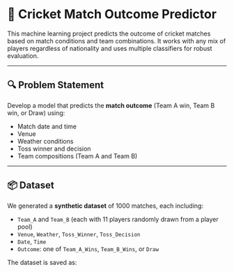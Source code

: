 # 🏏 Cricket Match Outcome Predictor

This machine learning project predicts the outcome of cricket matches based on match conditions and team combinations. It works with any mix of players regardless of nationality and uses multiple classifiers for robust evaluation.

---

## 🔍 Problem Statement

Develop a model that predicts the **match outcome** (Team A win, Team B win, or Draw) using:

- Match date and time
- Venue
- Weather conditions
- Toss winner and decision
- Team compositions (Team A and Team B)

---

## 📦 Dataset

We generated a **synthetic dataset** of 1000 matches, each including:

- `Team_A` and `Team_B` (each with 11 players randomly drawn from a player pool)
- `Venue`, `Weather`, `Toss_Winner`, `Toss_Decision`
- `Date`, `Time`
- `Outcome`: one of `Team_A_Wins`, `Team_B_Wins`, or `Draw`

The dataset is saved as:
